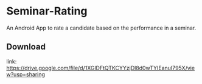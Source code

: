 # Seminar-Rating
An Android App to rate a candidate based on the performance in a seminar.

## Download
link: https://drive.google.com/file/d/1XGlDFtQTKCYYzjDl8d0wTYIEanuI795X/view?usp=sharing
